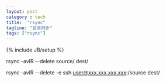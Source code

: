 ```yaml
---
layout: post
category : tech
title:  "rsync"
tagline: "目录同步"
tags: ["rsync"]
---
```

{% include JB/setup %}

rsync -avlR --delete source/ dest/

rsync -avlR --delete -e ssh user@xxx.xxx.xxx.xxx:/source dest/ 
